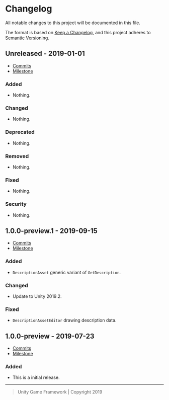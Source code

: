 # Changelog
All notable changes to this project will be documented in this file.

The format is based on [Keep a Changelog](https://keepachangelog.com/en/1.0.0/),
and this project adheres to [Semantic Versioning](https://semver.org/spec/v2.0.0.html).

## Unreleased - 2019-01-01
- [Commits](https://github.com/unity-game-framework/ugf-description/compare/0.0.0...0.0.0)
- [Milestone](https://github.com/unity-game-framework/ugf-description/milestone/0?closed=1)

### Added
- Nothing.

### Changed
- Nothing.

### Deprecated
- Nothing.

### Removed
- Nothing.

### Fixed
- Nothing.

### Security
- Nothing.

## 1.0.0-preview.1 - 2019-09-15
- [Commits](https://github.com/unity-game-framework/ugf-description/compare/1.0.0-preview...1.0.0-preview.1)
- [Milestone](https://github.com/unity-game-framework/ugf-description/milestone/2?closed=1)

### Added
- `DescriptionAsset` generic variant of `GetDescription`.

### Changed
- Update to Unity 2019.2.

### Fixed
- `DescriptionAssetEditor` drawing description data.

## 1.0.0-preview - 2019-07-23
- [Commits](https://github.com/unity-game-framework/ugf-description/compare/abea18a...1.0.0-preview)
- [Milestone](https://github.com/unity-game-framework/ugf-description/milestone/1?closed=1)

### Added
- This is a initial release.

---
> Unity Game Framework | Copyright 2019
